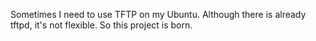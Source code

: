 Sometimes I need to use TFTP on my Ubuntu. Although there is already tftpd, it's not flexible. So this project is born.